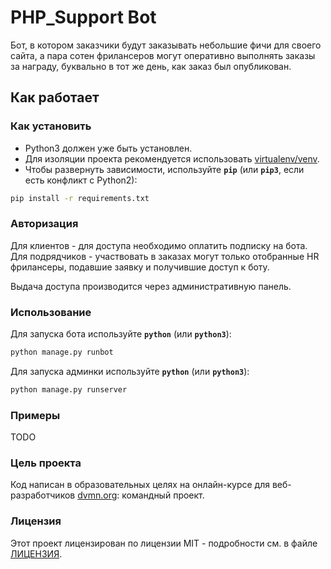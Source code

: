 # PHP_Support Bot
Бот, в котором заказчики будут заказывать небольшие фичи для своего сайта, а пара сотен фрилансеров 
могут оперативно выполнять заказы за награду, буквально в тот же день, как заказ был опубликован.

## Как работает


### Как установить
* Python3 должен уже быть установлен.
* Для изоляции проекта рекомендуется использовать [virtualenv/venv](https://docs.python.org/3/library/venv.html).
* Чтобы развернуть зависимости, используйте **`pip`** (или **`pip3`**, если есть конфликт с Python2):

```bash
pip install -r requirements.txt
```
### Авторизация
Для клиентов - для доступа необходимо оплатить подписку на бота.
Для подрядчиков - участвовать в заказах могут только отобранные HR фрилансеры, подавшие заявку и получившие доступ к боту.

Выдача доступа производится через административную панель.
### Использование
Для запуска бота используйте  **`python`** (или **`python3`**):
```bash
python manage.py runbot
```
Для запуска админки используйте  **`python`** (или **`python3`**):
```bash
python manage.py runserver
```
### Примеры

TODO

### Цель проекта

Код написан в образовательных целях на онлайн-курсе для веб-разработчиков [dvmn.org](https://dvmn.org): командный проект.

### Лицензия

Этот проект лицензирован по лицензии MIT - подробности см. в файле [ЛИЦЕНЗИЯ](LICENSE).
